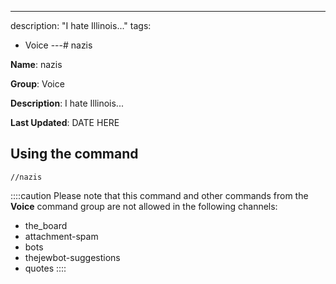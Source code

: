 ---
description: "I hate Illinois..."
tags:
  - Voice
---# nazis

**Name**: nazis

**Group**: Voice

**Description**: I hate Illinois...

**Last Updated**: DATE HERE

## Using the command

    //nazis

::::caution Please note that this command and other commands from the **Voice** command group are not allowed in the following channels:
- the_board
- attachment-spam
- bots
- thejewbot-suggestions
- quotes
::::